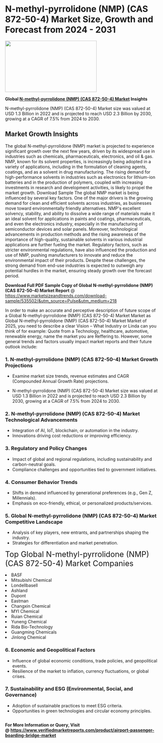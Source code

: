 <H1>N-methyl-pyrrolidone (NMP) (CAS 872-50-4) Market Size, Growth and Forecast from 2024 - 2031</H1><img class="aligncenter size-medium wp-image-584254" src="https://thirdeyenews.in/wp-content/uploads/2024/09/Global-Market-Research-300x168.jpeg" alt="" width="300" height="168" /><p><strong>Global&nbsp;<a href="https://www.marketsizeandtrends.com/download-sample/535502/&amp;utm_source=Pulse&amp;utm_medium=218">N-methyl-pyrrolidone (NMP) (CAS 872-50-4) Market</a> Insights</strong></p><p>N-methyl-pyrrolidone (NMP) (CAS 872-50-4) Market size was valued at USD 1.3 Billion in 2022 and is projected to reach USD 2.3 Billion by 2030, growing at a CAGR of 7.5% from 2024 to 2030.</p><p><h2>Market Growth Insights</h2> The global N-methyl-pyrrolidone (NMP) market is projected to experience significant growth over the next few years, driven by its widespread use in industries such as chemicals, pharmaceuticals, electronics, and oil & gas. NMP, known for its solvent properties, is increasingly being adopted in a variety of applications, including in the formulation of cleaning agents, coatings, and as a solvent in drug manufacturing. The rising demand for high-performance solvents in industries such as electronics for lithium-ion batteries and in the production of polymers, coupled with increasing investments in research and development activities, is likely to propel the market growth. Download Sample The global NMP market is being influenced by several key factors. One of the major drivers is the growing demand for clean and efficient solvents across industries, as businesses move toward environmentally friendly alternatives. NMP's excellent solvency, stability, and ability to dissolve a wide range of materials make it an ideal solvent for applications in paints and coatings, pharmaceuticals, and even the electronics industry, especially in the manufacturing of semiconductor devices and solar panels. Moreover, technological advancements in production methods and the rising awareness of the importance of high-quality, sustainable solvents in various industrial applications are further fueling the market. Regulatory factors, such as stricter environmental regulations, have also influenced the production and use of NMP, pushing manufacturers to innovate and reduce the environmental impact of their products. Despite these challenges, the strong demand from end-use industries is expected to outweigh any potential hurdles in the market, ensuring steady growth over the forecast period. </p><p><span class=""><strong>Download Full PDF Sample Copy of Global N-methyl-pyrrolidone (NMP) (CAS 872-50-4) Market Report</strong> @ <a href="https://www.marketsizeandtrends.com/download-sample/535502/&amp;utm_source=Pulse&amp;utm_medium=218" target="_blank">https://www.marketsizeandtrends.com/download-sample/535502/&amp;utm_source=Pulse&amp;utm_medium=218</a></span></p><p>In order to make an accurate and perceptive description of future scope of a Global&nbsp;N-methyl-pyrrolidone (NMP) (CAS 872-50-4) Market Market as Global&nbsp;N-methyl-pyrrolidone (NMP) (CAS 872-50-4) Market Market of 2025, you need to describe a clear Vision &ndash; What Industry or Linda can you think of for example: Quote from a Technology, healthcare, automotive, renewable energy, name the market you are Reffering to. However, some general trends and factors usually impact market reports and their future outlook include:</p><h3>1.&nbsp;<strong>N-methyl-pyrrolidone (NMP) (CAS 872-50-4) Market Growth Projections</strong></h3><ul><li>Examine market size trends, revenue estimates and CAGR (Compounded Annual Growth Rate) projections.</li><li><p>N-methyl-pyrrolidone (NMP) (CAS 872-50-4) Market size was valued at USD 1.3 Billion in 2022 and is projected to reach USD 2.3 Billion by 2030, growing at a CAGR of 7.5% from 2024 to 2030.</p></li></ul><h3>2.&nbsp;<strong>N-methyl-pyrrolidone (NMP) (CAS 872-50-4) Market Technological Advancements</strong></h3><ul><li>Integration of AI, IoT, blockchain, or automation in the industry.</li><li>Innovations driving cost reductions or improving efficiency.</li></ul><h3>3.&nbsp;<strong>Regulatory and Policy Changes</strong></h3><ul><li>Impact of global and regional regulations, including sustainability and carbon-neutral goals.</li><li>Compliance challenges and opportunities tied to government initiatives.</li></ul><h3>4.&nbsp;<strong>Consumer Behavior Trends</strong></h3><ul><li>Shifts in demand influenced by generational preferences (e.g., Gen Z, Millennials).</li><li>Emphasis on eco-friendly, ethical, or personalized products/services.</li></ul><h3>5.&nbsp;<strong>Global N-methyl-pyrrolidone (NMP) (CAS 872-50-4) Market Competitive Landscape</strong></h3><ul><li>Analysis of key players, new entrants, and partnerships shaping the industry.</li><li>Strategies for differentiation and market penetration.</li></ul><p data-pm-slice="1 1 []"><span style="color: inherit; font-family: inherit; font-size: 25px;">Top Global N-methyl-pyrrolidone (NMP) (CAS 872-50-4) Market Companies</span></p><div class="" data-test-id=""><p><li>BASF</li><li> Mitsubishi Chemical</li><li> Londellbasell</li><li> Ashland</li><li> Dupont</li><li> Eastman</li><li> Changxin Chemical</li><li> MYI Chemical</li><li> Ruian Chemical</li><li> Yuneng Chemical</li><li> Rida Bio-Technology</li><li> Guangming Chemicals</li><li> Jinlong Chemical</li></p></div><h3>6.&nbsp;<strong>Economic and Geopolitical Factors</strong></h3><ul><li>Influence of global economic conditions, trade policies, and geopolitical events.</li><li>Resilience of the market to inflation, currency fluctuations, or global crises.</li></ul><h3>7.&nbsp;<strong>Sustainability and ESG (Environmental, Social, and Governance)</strong></h3><ul><li>Adoption of sustainable practices to meet ESG criteria.</li><li>Opportunities in green technologies and circular economy principles.</li></ul><h2><strong style="font-size: 14px;">For More Information or Query, Visit @&nbsp;</strong><a style="background-color: #ffffff; font-size: 14px;" href="https://www.marketsizeandtrends.com/report/n-methyl-pyrrolidone-nmp-cas-872-50-4-market/" target="_blank">https://www.verifiedmarketreports.com/product/airport-passenger-boarding-bridge-market</a></h2>
